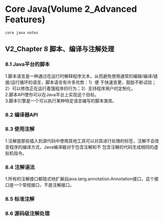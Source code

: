 # Core Java(Volume 2_Advanced Features)
    core java notes
## V2_Chapter 8 脚本、编译与注解处理
### 8.1 Java平台的脚本
1.脚本语言是一种通过在运行时解释程序文本，从而避免使用通常的编辑/编译/链接/运行循环的语言，脚本语言有许多优势：1）便
于快速变更，鼓励不断试验；2）可以修改正在运行着饿程序的行为；3）支持程序用户的定制化。   
2.脚本API使你可以在Java平台上实现这个目标。   
3.脚本引擎是一个可以执行某种特定语言编写的脚本类库。   
### 8.2 编译器API
### 8.3 使用注解
1.注解是那些插入到源代码中使用其他工具可以对其进行处理的标签，注解不会改变程序的编译方式，Java编译器对于包含注解和不
包含注解的代码生成相同的虚拟机指令。   
### 8.4 注解语法
1.所有的注解接口都隐式地扩展自java.lang.annotation.Annotation接口，这个接口是一个常规接口，不是注解接口。
### 8.5 标准注解
### 8.6 源码级注解处理
